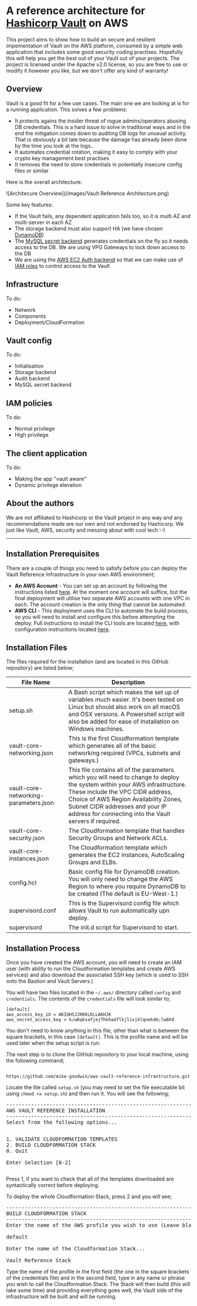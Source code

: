 # A reference architecture for [Hashicorp Vault](https://github.com/hashicorp/vault) on AWS
This project aims to show how to build an secure and resilient impementation of Vault on the AWS platform, consumed by a simple web application that includes some good security coding practises.
Hopefully this will help you get the best out of your Vault out of your projects. The project is licensed under the Apache v2.0 license, so you are free to use or modify it however you like, but we don't offer any kind of warranty!

## Overview ##

Vault is a good fit for a few use cases. The main one we are looking at is for a running application. This solves a few problems:

* It protects agains the insider threat of rogue admins/operators abusing DB credentials. This is a hard issue to solve in traditional ways and in the end the mitigation comes down to auditing DB logs for unusual activity. That is obviously a bit late because the damage has already been done by the time you look at the logs..
* It automates credential rotation, making it easy to comply with your crypto key management best practises
* It removes the need to store credentials in potentially insecure config files or similar

Here is the overall architecture:

![Architecure Overview](/images/Vault Reference Architecture.png)

Some key features:

* If the Vault fails, any dependent application fails too, so it is multi AZ and multi-server in each AZ
* The storage backend must also support HA (we have chosen [DynamoDB](https://www.vaultproject.io/docs/config/#dynamodb))
* The [MySQL secret backend](https://www.vaultproject.io/docs/secrets/mssql/index.html) generates credentials on the fly so it needs access to the DB. We are using VPG Gateways to lock down access to the DB
* We are using the [AWS EC2 Auth backend](https://www.vaultproject.io/docs/auth/aws-ec2.html) so that we can make use of [IAM roles](http://docs.aws.amazon.com/IAM/latest/UserGuide/id_roles.html) to control access to the Vault

## Infrastructure ##

To do:

* Network
* Components
* Deployment/CloudFormation

## Vault config ##

To do: 

* Initialisation
* Storage backend
* Audit backend
* MySQL secret backend

## IAM policies ##

To do:

* Normal privilege
* High privilege

## The client application ##

To do:

* Making the app "vault aware"
* Dynamic privilege elevation

## About the authors ##
We are not affiliated to Hashicorp or the Vault project in any way and any recommendations made are our own and not endorsed by Hashicorp. We just like Vault, AWS, security and messing about with cool tech :-)

---
## Installation Prerequisites

There are a couple of things you need to satisfy before you can deploy the Vault Reference Infrastructure in your own AWS environment;

* **An AWS Account** - You can set up an account by following the instructions listed [here](https://aws.amazon.com/account/). At the moment one account will suffice, but the final deployment will utilise two separate AWS accounts with one VPC in each.  The account creation is the only thing that cannot be automated.
* **AWS CLI** - This deployment uses the CLI to automate the build process, so you will need to install and configure this before attempting the deploy.  Full instructions to install the CLI tools are located [here](http://docs.aws.amazon.com/cli/latest/userguide/installing.html), with configuration instructions located [here](http://docs.aws.amazon.com/cli/latest/userguide/cli-chap-getting-started.html).

## Installation Files

The files required for the installation (and are located in this GitHub repository) are listed below;

| File Name | Description |
|-----------|-------------|
| setup.sh  |  A Bash script which makes the set up of variables much easier.  It's been tested on Linux but should also work on all macOS and OSX versions.  A Powershell script will also be added for ease of Installation on Windows machines.|
|vault-core-networking.json | This is the first Cloudformation template which generates all of the basic networking required (VPCs, subnets and gateways.)  |
|vault-core-networking-parameters.json | This file contains all of the parameters which you will need to change to deploy the system within your AWS infrastructure.  These include the VPC CIDR address, Choice of AWS Region Availability Zones, Subnet CIDR addresses and your IP address for connecting into the Vault servers if required.   |
|vault-core-security.json | The Cloudformation template that handles Security Groups and Network ACLs. |
|vault-core-instances.json | The Cloudformation template which generates the EC2 instances, AutoScaling Groups and ELBs.|
|config.hcl | Basic config file for DynamoDB creation.  You will only need to change the AWS Region to where you require DynamoDB to be created (The default is EU-West-1.) |
|supervisord.conf | This is the Supervisord config file which allows Vault to run automatically upn deploy.|
|supervisord | The init.d script for Supervisord to start. |

## Installation Process

Once you have created the AWS account, you will need to create an IAM user (with ability to run the Cloudformation templates and create AWS services) and also download the associated SSH key (which is used to SSH onto the Bastion and Vault Servers.)

You will have two files located in the <code>~/.aws/</code> directory called <code>config</code> and <code>credentials</code>.  The contents of the <code>credentials</code> file will look similar to;

<pre><code>[default]
aws_access_key_id = AKIGHSJJKKKLKLLAKHJK
aws_secret_access_key = k/wKqksafjejfhkhadflkjlixjklqnekdm;lw8Xd
</code></pre>

You don't need to know anything in this file, other than what is between the square brackets, in this case <code>[default]</code>.  This is the profile name and will be used later when the setup script is run.

The next step is to clone the GitHub repository to your local machine, using the following command;

<code>
https://github.com/mike-goodwin/aws-vault-reference-infrastructure.git
</code>

Locate the file called <code>setup.sh</code> (you may need to set the file executable bit using <code>chmod +x setup.sh</code>) and then run it.  You will see the following;

<pre>---------------------------------------------------------------------------------------
AWS VAULT REFERENCE INSTALLATION
---------------------------------------------------------------------------------------
Select from the following options...

<pre>1. VALIDATE CLOUDFORMATION TEMPLATES
2. BUILD CLOUDFORMATION STACK
0. Quit

Enter Selection [0-2]</pre></pre>

Press 1, if you want to check that all of the templates downloaded are syntactically correct before deploying.

To deploy the whole Cloudformation Stack, press 2 and you will see;

<pre>---------------------------------------------------------------------------------------
BUILD CLOUDFORMATION STACK
---------------------------------------------------------------------------------------
Enter the name of the AWS profile you wish to use (Leave blank for 'default' profile)...

default

Enter the name of the Cloudformation Stack...

Vault Reference Stack</pre>

Type the name of the profile in the first field (the one in the square brackets of the credentials file) and in the second field, type in any name or phrase you wish to call the Cloudformation Stack.  The Stack will then build (this will take some time) and providing everything goes well, the Vault side of the infrastructure will be built and will be running.








